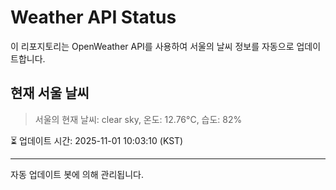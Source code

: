 
# Weather API Status

이 리포지토리는 OpenWeather API를 사용하여 서울의 날씨 정보를 자동으로 업데이트합니다.

## 현재 서울 날씨
> 서울의 현재 날씨: clear sky, 온도: 12.76°C, 습도: 82%

⏳ 업데이트 시간: 2025-11-01 10:03:10 (KST)

---
자동 업데이트 봇에 의해 관리됩니다.
